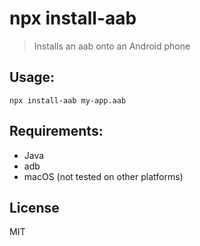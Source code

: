 # npx install-aab

> Installs an aab onto an Android phone

## Usage: 
```
npx install-aab my-app.aab
```

## Requirements:

* Java
* adb
* macOS (not tested on other platforms)

## License
MIT
